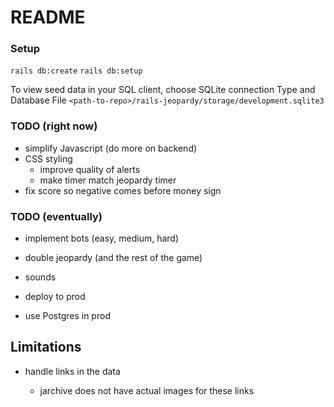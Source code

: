 # README

### Setup
`rails db:create`
`rails db:setup`

To view seed data in your SQL client, choose SQLite connection Type and Database File 
`<path-to-repo>/rails-jeopardy/storage/development.sqlite3`


### TODO (right now)
* simplify Javascript (do more on backend)
* CSS styling
  * improve quality of alerts
  * make timer match jeopardy timer
* fix score so negative comes before money sign

### TODO (eventually)
* implement bots (easy, medium, hard)

* double jeopardy (and the rest of the game)
* sounds
* deploy to prod
* use Postgres in prod

## Limitations
* handle <a> links in the data
  * jarchive does not have actual images for these links